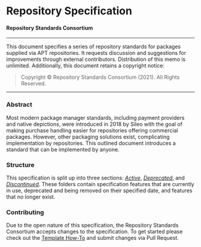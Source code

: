 # Repository Specification
#### Repository Standards Consortium

---

This document specifies a series of repository standards for packages supplied via APT repositories. It requests discussion and suggestions for improvements through external contributors. Distribution of this memo is unlimited. Additionally, this document retains a copyright notice:
> Copyright © Repository Standards Consortium (2021). All Rights Reserved.

---

### Abstract
Most modern package manager standards, including payment providers and native depictions, were introduced in 2018 by Sileo with the goal of making purchase handling easier for repositories offering commercial packages. However, other packaging solutions exist, complicating implementation by repositories. This outlined document introduces a standard that can be implemented by anyone.

### Structure
This specification is split up into three sections: [*Active*](Active/), [*Deprecated*](Deprecated/), and [*Discontinued*](Discontinued/). These folders contain specification features that are currently in use, deprecated and being removed on their specified date, and features that no longer exist.

### Contributing
Due to the open nature of this specification, the Repository Standards Consortium accepts changes to the specification. To get started please check out the [Template How-To](CONTRIBUTING.md) and submit changes via Pull Request.
